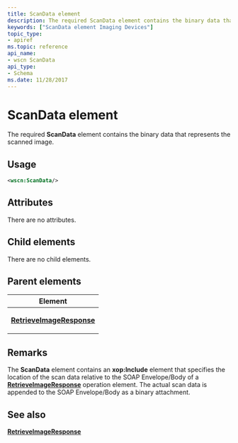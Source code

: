 ```yaml
---
title: ScanData element
description: The required ScanData element contains the binary data that represents the scanned image.
keywords: ["ScanData element Imaging Devices"]
topic_type:
- apiref
ms.topic: reference
api_name:
- wscn ScanData
api_type:
- Schema
ms.date: 11/28/2017
---
```


# ScanData element


The required **ScanData** element contains the binary data that represents the scanned image.

## Usage

```xml
<wscn:ScanData/>
```

## Attributes

There are no attributes.

## Child elements


There are no child elements.

## Parent elements


<table>
<colgroup>
<col width="100%" />
</colgroup>
<thead>
<tr class="header">
<th>Element</th>
</tr>
</thead>
<tbody>
<tr class="odd">
<td><p><a href="retrieveimageresponse.md" data-raw-source="[&lt;strong&gt;RetrieveImageResponse&lt;/strong&gt;](retrieveimageresponse.md)"><strong>RetrieveImageResponse</strong></a></p></td>
</tr>
</tbody>
</table>

## Remarks

The **ScanData** element contains an **xop:Include** element that specifies the location of the scan data relative to the SOAP Envelope/Body of a [**RetrieveImageResponse**](retrieveimageresponse.md) operation element. The actual scan data is appended to the SOAP Envelope/Body as a binary attachment.

## See also


[**RetrieveImageResponse**](retrieveimageresponse.md)

 

 






